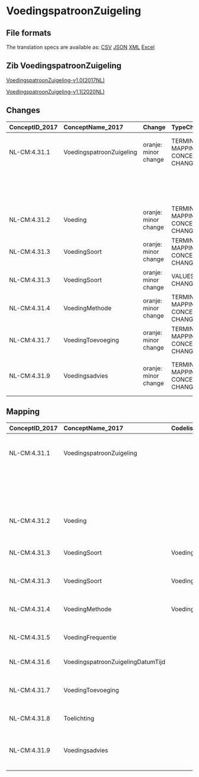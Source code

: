 # VoedingspatroonZuigeling
## File formats

The translation specs are available as: 
[CSV](../csv/VoedingspatroonZuigeling.csv) [JSON](../json/VoedingspatroonZuigeling.json) [XML](../xml/VoedingspatroonZuigeling.xml) [Excel](../excel/VoedingspatroonZuigeling.xlsx)



## Zib VoedingspatroonZuigeling

[VoedingspatroonZuigeling-v1.0(2017NL)](https://zibs.nl/wiki/VoedingspatroonZuigeling-v1.0(2017NL))

[VoedingspatroonZuigeling-v1.1(2020NL)](https://zibs.nl/wiki/VoedingspatroonZuigeling-v1.1(2020NL))









## Changes

| ConceptID_2017   | ConceptName_2017         | Change               | TypeChange                         | Impact_heen   | TRANSLATIE_spec_heen                                                                 | Impact_terug   | TRANSLATIE_spec_terug                                                                         | Omschrijving                              |
|:-----------------|:-------------------------|:---------------------|:-----------------------------------|:--------------|:-------------------------------------------------------------------------------------|:---------------|:----------------------------------------------------------------------------------------------|:------------------------------------------|
| NL-CM:4.31.1     | VoedingspatroonZuigeling | oranje: minor change | TERMINOLOGY MAPPING CONCEPT CHANGE | Medium        | SCT DefinitionCode [blank] -> [                                                      | Medium         | SCT DefinitionCode  [289145007 Bevinding betreffende voedingspatroon van zuigeling]-> [blank] | SNOMED CT DefinitionCode concept aangepast |
|                  |                          |                      |                                    |               | 289145007 Bevinding betreffende voedingspatroon van zuigeling]                       |                |                                                                                               |                                           |
| NL-CM:4.31.2     | Voeding                  | oranje: minor change | TERMINOLOGY MAPPING CONCEPT CHANGE | Medium        | SCT DefinitionCode [blank] -> [230126006 Bevinding betreffende voeden van zuigeling] | Medium         | SCT DefinitionCode  [230126006 Bevinding betreffende voeden van zuigeling]-> [blank]          | SNOMED CT DefinitionCode concept aangepast |
| NL-CM:4.31.3     | VoedingSoort             | oranje: minor change | TERMINOLOGY MAPPING CONCEPT CHANGE | Medium        | SCT DefinitionCode [blank] -> [109021000146107 Infant food type]                     | Medium         | SCT DefinitionCode  [109021000146107 Infant food type]-> [blank]                              | SNOMED CT DefinitionCode concept aangepast |
| NL-CM:4.31.3     | VoedingSoort             | oranje: minor change | VALUESET CHANGES                   | Medium        | valuesets 2017 -> valueset 2020 regel                                                | Medium         | valuesets 2017 <- valueset 2020 regel                                                         | Codelijst aangepast                       |
| NL-CM:4.31.4     | VoedingMethode           | oranje: minor change | TERMINOLOGY MAPPING CONCEPT CHANGE | Medium        | SCT DefinitionCode [blank] -> [169740003 Wijze van voeden van zuigeling]             | Medium         | SCT DefinitionCode  [169740003 Wijze van voeden van zuigeling]-> [blank]                      | SNOMED CT DefinitionCode concept aangepast |
| NL-CM:4.31.7     | VoedingToevoeging        | oranje: minor change | TERMINOLOGY MAPPING CONCEPT CHANGE | Medium        | SCT DefinitionCode [blank] -> [373453009 Nutritional supplement]                     | Medium         | SCT DefinitionCode  [373453009 Nutritional supplement]-> [blank]                              | SNOMED CT DefinitionCode concept aangepast |
| NL-CM:4.31.9     | Voedingsadvies           | oranje: minor change | TERMINOLOGY MAPPING CONCEPT CHANGE | Medium        | SCT DefinitionCode [blank] -> [386461003 Voorlichten over zuigelingenvoeding]        | Medium         | SCT DefinitionCode  [386461003 Voorlichten over zuigelingenvoeding]-> [blank]                 | SNOMED CT DefinitionCode concept aangepast |

## Mapping

| ConceptID_2017   | ConceptName_2017                  | Codelists_2017          | Change                  | ConceptID_2020   | ConceptName_2020                  | Codelists_2020          | Bits    | Omschrijving                              | TypeChange                         | Impact_heen   | TRANSLATIE_spec_heen                                                                 | Impact_terug   | TRANSLATIE_spec_terug                                                                         |
|:-----------------|:----------------------------------|:------------------------|:------------------------|:-----------------|:----------------------------------|:------------------------|:--------|:------------------------------------------|:-----------------------------------|:--------------|:-------------------------------------------------------------------------------------|:---------------|:----------------------------------------------------------------------------------------------|
| NL-CM:4.31.1     | VoedingspatroonZuigeling          |                         | oranje: minor change    | NL-CM:4.31.1     | VoedingspatroonZuigeling          |                         | ZIB-921 | SNOMED CT DefinitionCode concept aangepast | TERMINOLOGY MAPPING CONCEPT CHANGE | Medium        | SCT DefinitionCode [blank] -> [                                                      | Medium         | SCT DefinitionCode  [289145007 Bevinding betreffende voedingspatroon van zuigeling]-> [blank] |
|                  |                                   |                         |                         |                  |                                   |                         |         |                                           |                                    |               | 289145007 Bevinding betreffende voedingspatroon van zuigeling]                       |                |                                                                                               |
| NL-CM:4.31.2     | Voeding                           |                         | oranje: minor change    | NL-CM:4.31.2     | Voeding                           |                         | ZIB-921 | SNOMED CT DefinitionCode concept aangepast | TERMINOLOGY MAPPING CONCEPT CHANGE | Medium        | SCT DefinitionCode [blank] -> [230126006 Bevinding betreffende voeden van zuigeling] | Medium         | SCT DefinitionCode  [230126006 Bevinding betreffende voeden van zuigeling]-> [blank]          |
| NL-CM:4.31.3     | VoedingSoort                      | VoedingSoortCodelijst   | oranje: minor change    | NL-CM:4.31.3     | VoedingSoort                      | VoedingSoortCodelijst   | ZIB-933 | SNOMED CT DefinitionCode concept aangepast | TERMINOLOGY MAPPING CONCEPT CHANGE | Medium        | SCT DefinitionCode [blank] -> [109021000146107 Infant food type]                     | Medium         | SCT DefinitionCode  [109021000146107 Infant food type]-> [blank]                              |
| NL-CM:4.31.3     | VoedingSoort                      | VoedingSoortCodelijst   | oranje: minor change    | NL-CM:4.31.3     | VoedingSoort                      | VoedingSoortCodelijst   | ZIB-933 | Codelijst aangepast                       | VALUESET CHANGES                   | Medium        | valuesets 2017 -> valueset 2020 regel                                                | Medium         | valuesets 2017 <- valueset 2020 regel                                                         |
| NL-CM:4.31.4     | VoedingMethode                    | VoedingMethodeCodelijst | oranje: minor change    | NL-CM:4.31.4     | VoedingMethode                    | VoedingMethodeCodelijst | ZIB-933 | SNOMED CT DefinitionCode concept aangepast | TERMINOLOGY MAPPING CONCEPT CHANGE | Medium        | SCT DefinitionCode [blank] -> [169740003 Wijze van voeden van zuigeling]             | Medium         | SCT DefinitionCode  [169740003 Wijze van voeden van zuigeling]-> [blank]                      |
| NL-CM:4.31.5     | VoedingFrequentie                 |                         | groen: geen wijzigingen | NL-CM:4.31.5     | VoedingFrequentie                 |                         |         |                                           |                                    |               |                                                                                      |                |                                                                                               |
| NL-CM:4.31.6     | VoedingspatroonZuigelingDatumTijd |                         | groen: geen wijzigingen | NL-CM:4.31.6     | VoedingspatroonZuigelingDatumTijd |                         |         |                                           |                                    |               |                                                                                      |                |                                                                                               |
| NL-CM:4.31.7     | VoedingToevoeging                 |                         | oranje: minor change    | NL-CM:4.31.7     | VoedingToevoeging                 |                         | ZIB-933 | SNOMED CT DefinitionCode concept aangepast | TERMINOLOGY MAPPING CONCEPT CHANGE | Medium        | SCT DefinitionCode [blank] -> [373453009 Nutritional supplement]                     | Medium         | SCT DefinitionCode  [373453009 Nutritional supplement]-> [blank]                              |
| NL-CM:4.31.8     | Toelichting                       |                         | groen: geen wijzigingen | NL-CM:4.31.8     | Toelichting                       |                         |         |                                           |                                    |               |                                                                                      |                |                                                                                               |
| NL-CM:4.31.9     | Voedingsadvies                    |                         | oranje: minor change    | NL-CM:4.31.9     | Voedingsadvies                    |                         | ZIB-933 | SNOMED CT DefinitionCode concept aangepast | TERMINOLOGY MAPPING CONCEPT CHANGE | Medium        | SCT DefinitionCode [blank] -> [386461003 Voorlichten over zuigelingenvoeding]        | Medium         | SCT DefinitionCode  [386461003 Voorlichten over zuigelingenvoeding]-> [blank]                 |

